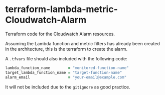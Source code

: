# terraform-lambda-metric-Cloudwatch-Alarm
Terraform code for the Cloudwatch Alarm resources.

Assuming the Lambda function and metric filters has already been created in the architecture, this is the terraform to create the alarm.

A ```.tfvars``` file should also included with the following code:

```ruby
lambda_function_name        = "monitored-function-name"
target_lambda_function_name = "target-function-name"
alarm_email                 = "your-email@example.com"
```

It will not be included due to the ```gitignore``` as good practice.